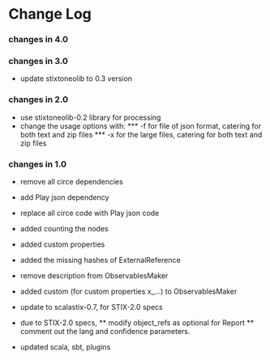 Change Log
==========

### changes in 4.0


### changes in 3.0

* update stixtoneolib to 0.3 version

### changes in 2.0

* use stixtoneolib-0.2 library for processing 
* change the usage options with:
*** -f for file of json format, catering for both text and zip files 
*** -x for the large files, catering for both text and zip files 

### changes in 1.0

* remove all circe dependencies
* add Play json dependency
* replace all circe code with Play json code
* added counting the nodes
* added custom properties
* added the missing hashes of ExternalReference
* remove description from ObservablesMaker
* added custom (for custom properties x_...) to ObservablesMaker
* update to scalastix-0.7, for STIX-2.0 specs 
* due to STIX-2.0 specs, 
** modify object_refs as optional for Report
** comment out the lang and confidence parameters.

* updated scala, sbt, plugins